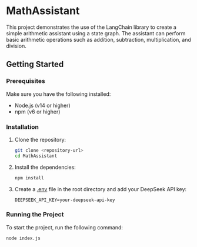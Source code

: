 # MathAssistant

This project demonstrates the use of the LangChain library to create a simple arithmetic assistant using a state graph. The assistant can perform basic arithmetic operations such as addition, subtraction, multiplication, and division.

## Getting Started

### Prerequisites

Make sure you have the following installed:

-   Node.js (v14 or higher)
-   npm (v6 or higher)

### Installation

1. Clone the repository:

    ```sh
    git clone <repository-url>
    cd MathAssistant
    ```

2. Install the dependencies:

    ```sh
    npm install
    ```

3. Create a [.env](http://_vscodecontentref_/0) file in the root directory and add your DeepSeek API key:

    ```env
    DEEPSEEK_API_KEY=your-deepseek-api-key
    ```

### Running the Project

To start the project, run the following command:

```sh
node index.js
```
